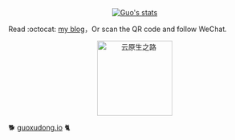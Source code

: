 <!--
**sunny0826/sunny0826** is a ✨ _special_ ✨ repository because its `README.md` (this file) appears on your GitHub profile.

Here are some ideas to get you started:

- 🔭 I’m currently working on ...
- 🌱 I’m currently learning ...
- 👯 I’m looking to collaborate on ...
- 🤔 I’m looking for help with ...
- 💬 Ask me about ...
- 📫 How to reach me: ...
- 😄 Pronouns: ...
- ⚡ Fun fact: ...
-->
<div align="center">
  <a href="https://guoxudong.io">
    <img src="https://github-readme-stats.vercel.app/api?username=sunny0826&show_icons=true" alt="Guo's stats" />
  </a>
</div>

Read :octocat: [my blog](guoxudong.io)，Or scan the QR code and follow WeChat.

<div align="center">
  <a href="https://guoxudong.io">
    <img src="https://tva3.sinaimg.cn/large/ad5fbf65gy1gfm3j2vo79g20b90b9x6r.gif" style="width: 150px;" alt="云原生之路" />
  </a>
</div>

:dog2:  [guoxudong.io](guoxudong.io) :cat2:

